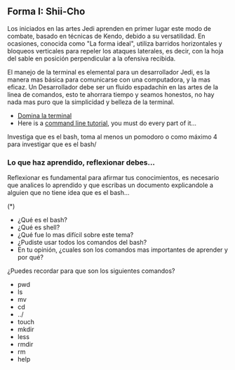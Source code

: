## Forma I: Shii-Cho

Los iniciados en las artes Jedi aprenden en primer lugar este modo de combate, basado en técnicas de Kendo, debido a su versatilidad. En ocasiones, conocida como "La forma ideal", utiliza barridos horizontales y bloqueos verticales para repeler los ataques laterales, es decir, con la hoja del sable en posición perpendicular a la ofensiva recibida.

El manejo de la terminal es elemental para un desarrollador Jedi, es la manera mas básica para comunicarse con una computadora, y la mas eficaz. Un Desarrollador debe ser un fluido espadachín en las artes de la linea de comandos, esto te ahorrara tiempo y seamos honestos, no hay nada mas puro que la simplicidad y belleza de la terminal.

- [Domina la terminal](https://youtu.be/ZCrthZzL3L8)
- Here is a [command line tutorial](http://cli.learncodethehardway.org/book/), you must do every part of it...


Investiga que es el bash, toma al menos un pomodoro o como máximo 4 para investigar que es el bash/


### Lo que haz aprendido, reflexionar debes...
Reflexionar es fundamental para afirmar tus conocimientos, es necesario que analices lo aprendido y que escribas un documento explicandole a alguien que no tiene idea que es el bash...

(\*)

- ¿Qué es el bash?
- ¿Qué es shell?
- ¿Qué fue lo mas difícil sobre este tema?
- ¿Pudiste usar todos los comandos del bash?
- En tu opinión, ¿cuales son los comandos mas importantes de aprender y por qué?

¿Puedes recordar para que son los siguientes comandos?

- pwd
- ls
- mv
- cd
- ../
- touch
- mkdir
- less
- rmdir
- rm
- help

